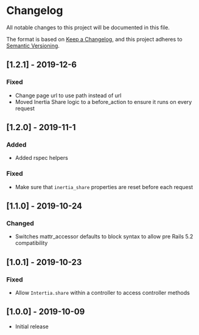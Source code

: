 # Changelog
All notable changes to this project will be documented in this file.

The format is based on [Keep a Changelog](https://keepachangelog.com/en/1.0.0/),
and this project adheres to [Semantic Versioning](https://semver.org/spec/v2.0.0.html).

## [1.2.1] - 2019-12-6

### Fixed

* Change page url to use path instead of url
* Moved Inertia Share logic to a before_action to ensure it runs on every request

## [1.2.0] - 2019-11-1

### Added

* Added rspec helpers

### Fixed

* Make sure that `inertia_share` properties are reset before each request

## [1.1.0] - 2019-10-24

### Changed

* Switches mattr_accessor defaults to block syntax to allow pre Rails 5.2 compatibility

## [1.0.1] - 2019-10-23

### Fixed

* Allow `Intertia.share` within a controller to access controller methods

## [1.0.0] - 2019-10-09

* Initial release
